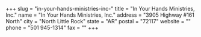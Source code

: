 +++
slug = "in-your-hands-ministries-inc-"
title = "In Your Hands Ministries, Inc."
name = "In Your Hands Ministries, Inc."
address = "3905 Highway #161 North"
city = "North Little Rock"
state = "AR"
postal = "72117"
website = ""
phone = "501 945-1314"
fax = ""
+++
